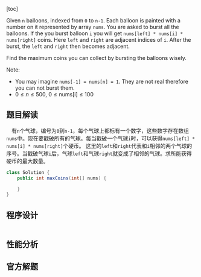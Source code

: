 [toc]

Given `n` balloons, indexed from `0` to `n-1`. Each balloon is painted with a number on it represented by array `nums`. You are asked to burst all the balloons. If the you burst balloon `i` you will get `nums[left] * nums[i] * nums[right]` coins. Here `left` and `right` are adjacent indices of `i`. After the burst, the `left` and `right` then becomes adjacent.

Find the maximum coins you can collect by bursting the balloons wisely.

Note:

* You may imagine `nums[-1] = nums[n] = 1`. They are not real therefore you can not burst them.
* $0 \le n \le 500$, $0 \le \text{nums[i]} \le 100$



## 题目解读

&emsp;有`n`个气球，编号为`0`到`n-1`，每个气球上都标有一个数字，这些数字存在数组`nums`中。现在要戳破所有的气球。每当戳破一个气球`i`时，可以获得`nums[left] * nums[i] * nums[right]`个硬币。 这里的`left`和`right`代表和`i`相邻的两个气球的序号。当戳破气球`i`后，气球`left`和气球`right`就变成了相邻的气球。求所能获得硬币的最大数量。

```java
class Solution {
    public int maxCoins(int[] nums) {

    }
}
```

## 程序设计



```java

```



## 性能分析



## 官方解题

